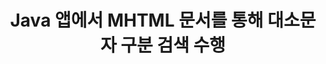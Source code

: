 ---
############################# Static ############################
layout: "auto-gen-gist"
draft: false
path: "ko/search/java/case-sensitive/mhtml/"
otherformats: PDF DOC DOT DOCX DOCM DOTX DOTM TXT ODT OTT RTF XLS XLT XLSX XLSM XLSB XLTX XLTM XLA XLAM ODS OTS CSV TSV XML PPT PPS POT PPTX PPTM POTX POTM PPSX PPSM ODP PST OST EML EMLX MSG ONE XHTML  MD CHM EPUB  FB2 

############################# Head ############################
head_title: "MHTML 문서에서 대소문자 구분 텍스트 검색을 수행하는 Java API"
head_description: "GroupDocs.Search Java API를 사용하면 프로그래머가 대소문자를 구분하는 텍스트 검색을 수행하고 Java를 통해 MHTML 문서에서 단어의 정확한 구조를 찾을 수 있습니다."

############################# Header ############################
title: "Java 앱에서 MHTML 문서를 통해 대소문자 구분 검색 수행"
description: "GroupDocs.Search Java API를 사용하면 소프트웨어 개발자가 Java 앱에서 PDF, HTML, DOCX, PPTX, XLSX 등과 같은 다양한 문서 유형을 통해 대소문자 구분 텍스트 검색을 적용할 수 있습니다."

######################### Download Button #######################
button:
    enable: true

############################# About ############################
about:
    enable: true
    title: "Java 앱에서 대소문자 구분 검색을 수행하는 방법은 무엇입니까?"
    content: |
      대소문자 구분은 웹, 데이터베이스 또는 문서 검색에서 대문자(대문자)와 소문자(소문자)를 구별하는 프로그램의 기능을 설명하는 매우 유용한 검색 기술입니다. 기본적으로 검색 엔진은 대소문자를 구분하지 않는다는 점을 기억하는 것이 중요합니다. 즉, Computer라는 단어를 검색하면 키 이름이 있는 두 조각 또는 Computer와 computer라는 단어가 있는 텍스트가 모두 표시됩니다. 대소문자를 구분하는 검색이 필요함을 의미하는 대문자 'Computer'로 검색 결과를 좁혀야 한다고 가정해 보겠습니다. GroupDocs.Search for Java는 소프트웨어 개발자가 PDF, HTML, Outlook 전자 메일, Microsoft Office Word, Excel 워크시트, PowerPoint 프레젠테이션, Outlook MSG, PST 등. 또한 키보드 레이아웃과 일치하지 않는 언어로 작성된 검색어를 식별할 수 있습니다.

############################# content ############################
steps:
    enable: true
    block:
    - title_left: "Java를 통한 MHTML 문서의 대소문자 구분 검색"
      content_left: |
       GroupDocs.Search Java API는 기본 및 고급 검색 기능에 대한 완전한 지원을 통합하여 소프트웨어 개발자가 몇 줄의 코드로 Java 애플리케이션 내에서 대소문자를 구분하여 검색할 수 있도록 합니다.
       
       다음 Java 코드 예제는 몇 줄의 코드로 MHTML 파일의 텍스트에서 쿼리를 사용하여 대소문자 구분 검색을 수행하는 방법을 보여줍니다.

      title_right: "MHTML 파일에서 대소문자 구분 검색 수행"
      content_right: |
         * 색인 폴더와 문서 폴더의 경로를 식별합니다.
         * [Index](https://apireference.groupdocs.com/search/java/com.groupdocs.search/Index#Index(java.lang.String)) 클래스의 인스턴스를 호출하여 지정된 폴더에 인덱스 생성
         * [Add](https://apireference.groupdocs.com/search/net/groupdocs.search.index/add/methods/1) 클래스의 인스턴스를 호출하여 지정된 폴더에서 문서 인덱싱
         * [SearchOptions](https://apireference.groupdocs.com/search/net/groupdocs.search.options/searchoptions) 클래스의 새 인스턴스 시작
         * [UseCaseSensitiveSearch](https://apireference.groupdocs.com/search/net/groupdocs.search.options/searchoptions/properties/usecasesensitivesearch) 메서드를 호출하여 대소문자 구분 검색 옵션 활성화
         * 검색 쿼리 정의 및 검색 시작
         
        
      gisthash: "f5cba2431bcb82d746d2a002b1947d21"
      gistfile: "case-sensitive_in_text_queries_java.java"

    - title_left: "Java를 통해 개체 형식에서 대소문자 구분 검색 만들기"
      content_left: |
        GroupDocs.Search Java는 소프트웨어 개발자에게 자신의 응용 프로그램 내에서 다양한 문서 형식에 대한 검색 기능을 포함할 수 있는 기능을 제공합니다. 다음 Java 코드 예제는 MHTML 문서를 통해 개체 형식의 쿼리로 대소문자 구분 검색을 수행하는 방법을 보여줍니다.

      title_right: "MHTML 문서에서 대소문자 구분 검색 적용"
      content_right: |
        * 색인 폴더와 문서 폴더의 경로를 식별합니다.
        * [Index](https://apireference.groupdocs.com/search/java/com.groupdocs.search/Index#Index(java.lang.String)) 클래스의 인스턴스를 호출하여 지정된 폴더에 인덱스 생성
        * [Add](https://apireference.groupdocs.com/search/net/groupdocs.search.index/add/methods/1) 클래스의 인스턴스를 호출하여 지정된 폴더에서 문서 인덱싱
        * [SearchOptions](https://apireference.groupdocs.com/search/net/groupdocs.search.options/searchoptions) 클래스의 새 인스턴스 시작
        * [UseCaseSensitiveSearch](https://apireference.groupdocs.com/search/net/groupdocs.search.options/searchoptions/properties/usecasesensitivesearch) 메서드를 호출하여 대소문자 구분 검색 옵션 활성화
        * [createWordQuery](https://apireference.groupdocs.com/search/java/com.groupdocs.search/SearchQuery#createWordQuery(java.lang.String)) 메소드를 호출하여 객체에 검색어 생성
        * 검색 쿼리 정의 및 검색 시작
     
      gisthash: "9e2aee884e199033f89c2c21cde108b7"
      gistfile: "case-sensitive_search_in_object_form_java.java"

    - title_left: "시스템 요구 사항"
      content_left: |
       GroupDocs.Search for Java는 모든 주요 플랫폼 및 운영 체제에서 지원됩니다. 전체 시스템 요구 사항 가이드를 보려면 아래 코드를 실행하기 전에 [시스템 요구 사항](https://docs.groupdocs.com/search/java/system-requirements/)을 방문하십시오. 다음 전제 조건이 컴퓨터에 설치되어 있는지 확인하십시오. 체계:
         * 운영 체제: 마이크로소프트 윈도우, 리눅스, 맥OS
         * 자바 버전 지원: J2SE 7.0(1.7), J2SE 8.0(1.8) 이상
         * GroupDocs[Repository](https://repository.groupdocs.com/repo/com/groupdocs/groupdocs-search/)에서 최신 버전의 GroupDocs.Search for Java API 다운로드
        
      title_right: "GroupDocs.Search를 사용하는 이유"
      content_right: |
        * 메모리와 디스크에서 검색 인덱스 생성.
        * 파일, 스트림 또는 구조에서 인덱싱하는 기능.
        * 암호로 보호된 문서 색인 생성 지원.
        * 여러 인덱스 병합 지원.
        * 검색 인덱싱 중에 문서를 필터링합니다.
        * 검색 중 맞춤법 검사 지원.
        * 혼합 문자가 완전히 지원됩니다.
        * 다양한 검색 유형을 하나의 검색어로 결합합니다.
        * 간단한 단어 및 정규식 검색 지원
        * 검색 쿼리에서 별칭 대체를 완벽하게 지원합니다.

demos:
    enable: true
        

more_formats:
    enable: true


back_to_top:
    enable: true
---